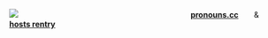 ![](https://64.media.tumblr.com/645475bb6a177689c4e19a3905c26c06/58f4194fa81ca64d-35/s2048x3072/23a6cf2b7bb4bef4cd8a087a707ab35dfc6415fa.pnj)
                      [**pronouns.cc**](https://pronouns.cc/rotten-hound)  &  [**hosts rentry**](https://rentry.co/ephemeralrotten)
